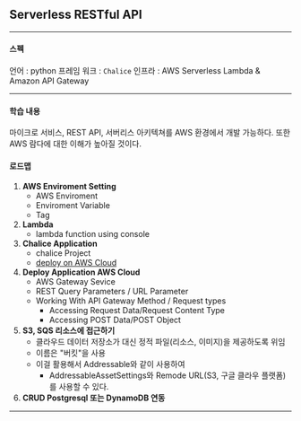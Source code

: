 ## Serverless RESTful API

---

#### 스펙

언어 : python 
프레임 워크 : `Chalice` 
인프라 : AWS Serverless Lambda & Amazon API Gateway

---

#### 학습 내용 

마이크로 서비스, REST API, 서버리스 아키텍쳐를 AWS 환경에서 개발 가능하다.
또한 AWS 람다에 대한 이해가 높아질 것이다.

#### 로드맵

1. **AWS Enviroment Setting**
    * AWS Enviroment
    * Enviroment Variable
    * Tag
2. **Lambda**
   * lambda function using console
3. **Chalice Application**
   * chalice Project
   * [deploy on AWS Cloud](https://www.udemy.com/course/aws-chalice-build-serverless-rest-apis-on-aws/?couponCode=KEEPLEARNING)
4. **Deploy Application AWS Cloud**
   * AWS Gateway Sevice
   * REST Query Parameters / URL Parameter
   * Working With API Gateway Method / Request types
      * Accessing Request Data/Request Content Type
      * Accessing POST Data/POST Object
5. **S3, SQS 리소스에 접근하기**
   * 클라우드 데이터 저장소가 대신 정적 파일(리소스, 이미지)을 제공하도록 위임
   * 이름은 "버킷"을 사용
   * 이걸 활용해서 Addressable와 같이 사용하여
     * AddressableAssetSettings와 Remode URL(S3, 구글 클라우 플랫폼) 를 사용할 수 있다.
6. **CRUD Postgresql 또는 DynamoDB 연동**

---
